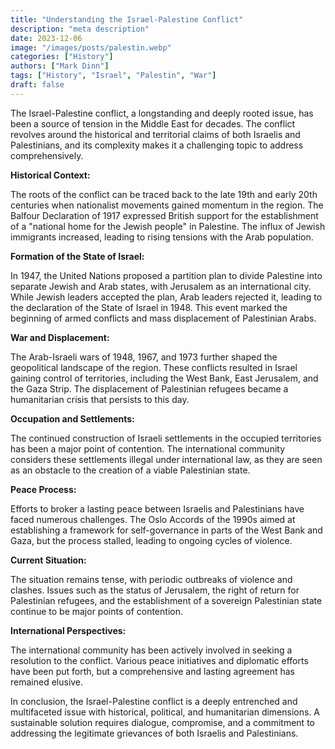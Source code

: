 ```yaml
---
title: "Understanding the Israel-Palestine Conflict"
description: "meta description"
date: 2023-12-06
image: "/images/posts/palestin.webp"
categories: ["History"]
authors: ["Mark Dinn"]
tags: ["History", "Israel", "Palestin", "War"]
draft: false
---
```


The Israel-Palestine conflict, a longstanding and deeply rooted issue, has been a source of tension in the Middle East for decades. The conflict revolves around the historical and territorial claims of both Israelis and Palestinians, and its complexity makes it a challenging topic to address comprehensively.

**Historical Context:**

The roots of the conflict can be traced back to the late 19th and early 20th centuries when nationalist movements gained momentum in the region. The Balfour Declaration of 1917 expressed British support for the establishment of a "national home for the Jewish people" in Palestine. The influx of Jewish immigrants increased, leading to rising tensions with the Arab population.

**Formation of the State of Israel:**

In 1947, the United Nations proposed a partition plan to divide Palestine into separate Jewish and Arab states, with Jerusalem as an international city. While Jewish leaders accepted the plan, Arab leaders rejected it, leading to the declaration of the State of Israel in 1948. This event marked the beginning of armed conflicts and mass displacement of Palestinian Arabs.

**War and Displacement:**

The Arab-Israeli wars of 1948, 1967, and 1973 further shaped the geopolitical landscape of the region. These conflicts resulted in Israel gaining control of territories, including the West Bank, East Jerusalem, and the Gaza Strip. The displacement of Palestinian refugees became a humanitarian crisis that persists to this day.

**Occupation and Settlements:**

The continued construction of Israeli settlements in the occupied territories has been a major point of contention. The international community considers these settlements illegal under international law, as they are seen as an obstacle to the creation of a viable Palestinian state.

**Peace Process:**

Efforts to broker a lasting peace between Israelis and Palestinians have faced numerous challenges. The Oslo Accords of the 1990s aimed at establishing a framework for self-governance in parts of the West Bank and Gaza, but the process stalled, leading to ongoing cycles of violence.

**Current Situation:**

The situation remains tense, with periodic outbreaks of violence and clashes. Issues such as the status of Jerusalem, the right of return for Palestinian refugees, and the establishment of a sovereign Palestinian state continue to be major points of contention.

**International Perspectives:**

The international community has been actively involved in seeking a resolution to the conflict. Various peace initiatives and diplomatic efforts have been put forth, but a comprehensive and lasting agreement has remained elusive.

In conclusion, the Israel-Palestine conflict is a deeply entrenched and multifaceted issue with historical, political, and humanitarian dimensions. A sustainable solution requires dialogue, compromise, and a commitment to addressing the legitimate grievances of both Israelis and Palestinians.
